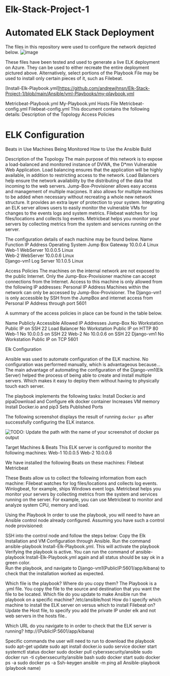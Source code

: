 # Elk-Stack-Project-1
# Automated ELK Stack Deployment
The files in this repository were used to configure the network depicted below.
![image](https://user-images.githubusercontent.com/74883969/120262831-80e7e300-c268-11eb-9ec4-fb520cb1fcc6.png)



These files have been tested and used to generate a live ELK deployment on Azure. They can be used to either recreate the entire deployment pictured above. Alternatively, select portions of the Playbook File may be used to install only certain pieces of it, such as Filebeat.

[Install-Elk-Playbook.yml]https://github.com/andrewjhnsn/Elk-Stack-Project-1/blob/main/Ansible/yml-Playbooks/my-playbook.yml

Metricbeat-Playbook.yml
My-Playbook.yml
Hosts File
Metricbeat-config.yml
Filebeat-config.yml
This document contains the following details:
Description of the Topology
Access Policies
# ELK Configuration
  Beats in Use
  Machines Being Monitored
How to Use the Ansible Build

Description of the Topology
The main purpose of this network is to expose a load-balanced and monitored instance of DVWA, the D*mn Vulnerable Web Application.
Load balancing ensures that the application will be highly available, in addition to restricting access to the network. Load Balancers help ensure the network availability by the distributing of the data that incoming to the web servers. 
Jump-Box-Provisioner allows easy access and management of multiple macjones. It also allows for multiple machines to be added when necessary without recreating a whole new network structure. It provides an extra layer of protection to your system. 
Integrating an ELK server allows users to easily monitor the vulnerable VMs for changes to the events logs and system metrics.
Filebeat watches for log files/locations and collects log events.
Metricbeat helps you monitor your servers by collecting metrics from the system and services running on the server.

The configuration details of each machine may be found below.
Name                    	Function   		IP Address   	Operating System 
Jump Box              	Gateway    		10.0.0.4     		Linux            
 Web-1                     WebServer    	10.0.0.5     		Linux            
 Web-2                   	 WebServer     	10.0.0.6    		Linux            
 Django-vm1 	 Log Server  	10.1.0.5     		Linux            
 

Access Policies
The machines on the internal network are not exposed to the public Internet.
Only the Jump-Box-Provisioner machine can accept connections from the Internet. Access to this machine is only allowed from the following IP addresses:
Personal IP Address
Machines within the network can only be accessed by Jump-Box-Provisioner.
The Django-vm1 is only accessible by SSH from the JumpBox and internet access from Personal IP Address through port 5601

A summary of the access policies in place can be found in the table below.

 Name 		Publicly Accessible 	 Allowed IP Addresses
Jump-Box 		No          	 		Workstation Public IP on SSH 22 
Load Balancer 		No				Workstation Public IP on HTTP 80
Web-1			No				10.0.0.5 on SSH 22
Web-2			No				10.0.0.6 on SSH 22
Django-vm1		No				Workstation Public IP on TCP 5601									





 Elk Configuration

Ansible was used to automate configuration of the ELK machine. No configuration was performed manually, which is advantageous because...
The main advantage of automating the configuration of the Django-vm1(Elk Server) helped the process of being able to create and install  multiple servers. Which makes it easy to deploy them without having to physically touch each server.


The playbook implements the following tasks:
Install Docker.io and pipaDownload and Configure elk docker container
Increases VM memory
Install Docker.io and pip3
Sets Published Ports


The following screenshot displays the result of running `docker ps` after successfully configuring the ELK instance.

![TODO: Update the path with the name of your screenshot of docker ps output](Images/docker_ps_output.png)


Target Machines & Beats
This ELK server is configured to monitor the following machines:
Web-1 10.0.0.5
Web-2 10.0.0.6

We have installed the following Beats on these machines:
Filebeat
Metricbeat

These Beats allow us to collect the following information from each machine:
Filebeat watches for log files/locations and collects log events. Winlogbeat, for example, ships Windows event logs. 
Metricbeat helps you monitor your servers by collecting metrics from the system and services running on the server. For example, you can use Metricbeat to monitor and analyze system CPU, memory and load. 

Using the Playbook
In order to use the playbook, you will need to have an Ansible control node already configured. Assuming you have such a control node provisioned:

SSH into the control node and follow the steps below:
Copy the Elk Installation and VM Configuration through Ansible.
Run the command ansible-playbook Install-Elk-Playbook.yml. This will activate the playbook 
Verifying the playbook is active. You can run the command of ansible-playbook Install-Elk-Playbook.yml again and all status should be say ok in a green color.   
Run the playbook, and navigate to Django-vm1(PublicIP:5601/app/kibana) to check that the installation worked as expected.


Which file is the playbook? Where do you copy them?
The Playbook is a .yml file. You copy the file to the source and destination that you want the file to be located. 
Which file do you update to make Ansible run the playbook on a specific machine?
/etc/ansible/host
 How do I specify which machine to install the ELK server on versus which to install Filebeat on?
Update the Host file, to specify you add the private IP under elk and not web servers in the hosts file..

Which URL do you navigate to in order to check that the ELK server is running?
http://(PublicIP:5601/app/kibana)

Specific commands the user will need to run to download the    playbook
sudo apt-get update
sudo apt install docker.io
sudo service docker start
systemctl status docker
sudo docker pull cyberxsecurity/ansible
sudo docker run -ti cyberxsecurity/ansible bash
sudo docker start
sudo docker ps -a
sudo docker ps -a
Ssh-keygen
ansible -m ping all
Ansible-playbook (playbook name)
